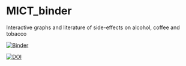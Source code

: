 # MICT_binder
Interactive graphs and literature of side-effects on alcohol, coffee and tobacco


[![Binder](https://mybinder.org/badge_logo.svg)](https://mybinder.org/v2/gh/jankulosky/MICT_binder/main?filepath=Effects%20of%20Alcohol%2C%20Coffee%2C%20and%20Tobacco.ipynb)

[![DOI](https://data.caltech.edu/badge/110025475.svg)](https://doi.org/10.1089/jcr.2012.0018)
